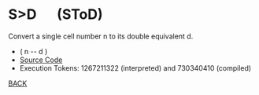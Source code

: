 # S&gt;D &emsp; (SToD)
Convert a single cell number n to its double equivalent d.
* ( n -- d )
* [Source Code](../words/core/SToD.cs)
* Execution Tokens: 1267211322 (interpreted) and 730340410 (compiled)


[BACK](builtins.md#SToD)
